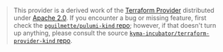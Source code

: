 > This provider is a derived work of the [Terraform Provider](https://github.com/kyma-incubator/terraform-provider-kind)
> distributed under [Apache 2.0](https://www.apache.org/licenses/LICENSE-2.0.html). If you encounter a bug or missing feature,
> first check the [`pguilmette/pulumi-kind` repo](https://github.com/pguilmette/pulumi-kind/issues); however, if that doesn't turn up anything,
> please consult the source [`kyma-incubator/terraform-provider-kind` repo](https://github.com/kyma-incubator/terraform-provider-kind/issues).
